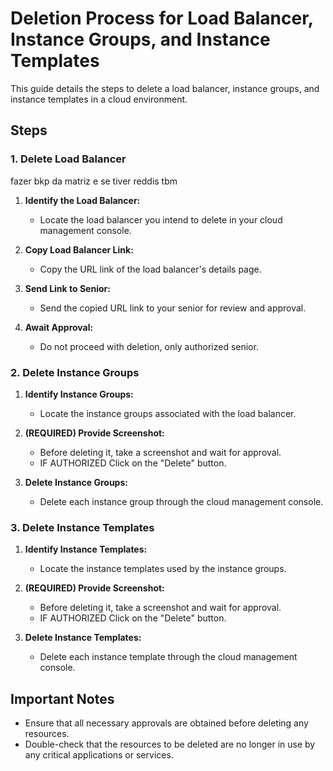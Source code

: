 # Deletion Process for Load Balancer, Instance Groups, and Instance Templates

This guide details the steps to delete a load balancer, instance groups, and instance templates in a cloud environment.

## Steps

### 1. Delete Load Balancer

fazer bkp da matriz e se tiver reddis tbm

1. **Identify the Load Balancer:**
   - Locate the load balancer you intend to delete in your cloud management console.

2. **Copy Load Balancer Link:**
   - Copy the URL link of the load balancer's details page.

3. **Send Link to Senior:**
   - Send the copied URL link to your senior for review and approval.

4. **Await Approval:**
   - Do not proceed with deletion, only authorized senior.


### 2. Delete Instance Groups

1. **Identify Instance Groups:**
   - Locate the instance groups associated with the load balancer.

2. **(REQUIRED) Provide Screenshot:**
    - Before deleting it, take a screenshot and wait for approval.
    - IF AUTHORIZED Click on the "Delete" button.

3. **Delete Instance Groups:**
   - Delete each instance group through the cloud management console.

### 3. Delete Instance Templates

1. **Identify Instance Templates:**
   - Locate the instance templates used by the instance groups.

2. **(REQUIRED) Provide Screenshot:**
    - Before deleting it, take a screenshot and wait for approval.
    - IF AUTHORIZED Click on the "Delete" button.

3. **Delete Instance Templates:**
   - Delete each instance template through the cloud management console.

## Important Notes

- Ensure that all necessary approvals are obtained before deleting any resources.
- Double-check that the resources to be deleted are no longer in use by any critical applications or services.


